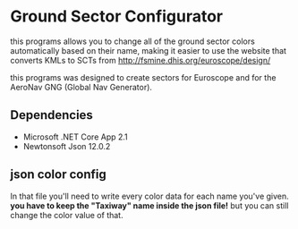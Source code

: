 # Ground Sector Configurator
this programs allows you to change all of the ground sector colors automatically based on their name, making it easier to use the website that converts KMLs to SCTs from http://fsmine.dhis.org/euroscope/design/

this programs was designed to create sectors for Euroscope and for the AeroNav GNG (Global Nav Generator).

## Dependencies
 - Microsoft .NET Core App 2.1
 - Newtonsoft Json 12.0.2

 ## json color config
In that file you'll need to write every color data for each name you've given.
**you have to keep the "Taxiway" name inside the json file!** but you can still change the color value of that. 